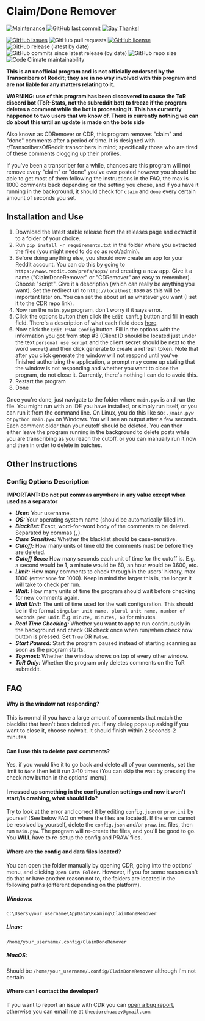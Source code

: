 # Claim/Done Remover


[![Maintenance](https://img.shields.io/badge/Maintained%3F-yes-green.svg)](https://GitHub.com/TheodoreHua/ClaimDoneRemover/graphs/commit-activity)
![GitHub last commit](https://img.shields.io/github/last-commit/TheodoreHua/ClaimDoneRemover)
[![Say Thanks!](https://img.shields.io/badge/Say%20Thanks-!-1EAEDB.svg)](https://saythanks.io/to/theodorehuadev@gmail.com)

[![GitHub issues](https://img.shields.io/github/issues/TheodoreHua/ClaimDoneRemover)](https://github.com/TheodoreHua/ClaimDoneRemover/issues)
![GitHub pull requests](https://img.shields.io/github/issues-pr/TheodoreHua/ClaimDoneRemover)
[![GitHub license](https://img.shields.io/github/license/TheodoreHua/ClaimDoneRemover)](https://github.com/TheodoreHua/ClaimDoneRemover/blob/master/LICENSE)
![GitHub release (latest by date)](https://img.shields.io/github/v/release/TheodoreHua/ClaimDoneRemover)
![GitHub commits since latest release (by date)](https://img.shields.io/github/commits-since/TheodoreHua/ClaimDoneRemover/latest)
![GitHub repo size](https://img.shields.io/github/repo-size/TheodoreHua/ClaimDoneRemover)
![Code Climate maintainability](https://img.shields.io/codeclimate/maintainability-percentage/TheodoreHua/ClaimDoneRemover)

**This is an unofficial program and is not officially endorsed by the Transcribers of Reddit; they are in no way
involved with this program and are not liable for any matters relating to it.**

**WARNING: use of this program has been discovered to cause the ToR discord bot (ToR-Stats, not the subreddit bot) to
freeze if the program deletes a comment while the bot is processing it. This has currently happened to two users that we
know of. There is currently nothing we can do about this until an update is made on the bots side**

Also known as CDRemover or CDR, this program removes "claim" and "done" comments after a period of time. It is designed
with r/TranscribersOfReddit transcribers in mind; specifically those who are tired of these comments clogging up their
profiles.

If you've been a transcriber for a while, chances are this program will not remove every "claim" or "done" you've ever
posted however you should be able to get most of them following the instructions in the FAQ, the max is 1000 comments
back depending on the setting you chose, and if you have it running in the background, it should check for `claim` and
`done` every certain amount of seconds you set.

## Installation and Use

1. Download the latest stable release from the releases page and extract it to a folder of your choice.
2. Run `pip install -r requirements.txt` in the folder where you extracted the files (you might need to do so as
   root/admin).
3. Before doing anything else, you should now create an app for your Reddit account. You can do this by going to
   `https://www.reddit.com/prefs/apps/` and creating a new app. Give it a name ("ClaimDoneRemover" or "CDRemover" are
   easy to remember). Choose "script". Give it a description (which can really be anything you want). Set the redirect
   url to `http://localhost:8080` as this will be important later on. You can set the about url as whatever you want (I
   set it to the CDR repo link).
4. Now run the `main.pyw` program, don't worry if it says error.
5. Click the options button then click the `Edit Config` button and fill in each field. There's a description of what
   each field does [here](#config-options-description).
6. Now click the `Edit PRAW Config` button. Fill in the options with the information you got from step #3 (Client ID
   should be located just under the text `personal use script` and the client secret should be next to the
   word `secret`) and then click generate to create a refresh token. Note that after you click generate the window will
   not respond until you've finished authorizing the application, a prompt may come up stating that the window is not
   responding and whether you want to close the program, do not close it. Currently, there's nothing I can do to avoid
   this.
7. Restart the program
8. Done

Once you're done, just navigate to the folder where `main.pyw` is and run the file. You might run with an IDE you have
installed, or simply run itself, or you can run it from the command line. On Linux, you do this like so: `./main.pyw`
or `python main.pyw` on Windows. You will see an output after a few seconds. Each comment older than your cutoff should
be deleted. You can then either leave the program running in the background to delete posts while you are transcribing
as you reach the cutoff, or you can manually run it now and then in order to delete in batches.

## Other Instructions

### Config Options Description

**IMPORTANT: Do not put commas anywhere in any value except when used as a separator**

- ***User:*** Your username.
- ***OS:*** Your operating system name (should be automatically filled in).
- ***Blacklist:*** Exact, word-for-word body of the comments to be deleted. Separated by commas (`,`).
- ***Case Sensitive:*** Whether the blacklist should be case-sensitive.
- ***Cutoff:*** How many units of time old the comments must be before they are deleted.
- ***Cutoff Secs:*** How many seconds each unit of time for the cutoff is. E.g. a second would be 1, a minute would be
  60, an hour would be 3600, etc.
- ***Limit:*** How many comments to check through in the users' history, max 1000 (enter `None` for 1000). Keep in mind
  the larger this is, the longer it will take to check per run.
- ***Wait:*** How many units of time the program should wait before checking for new comments again.
- ***Wait Unit:*** The unit of time used for the wait configuration. This should be in the
  format `singular unit name, plural unit name, number of seconds per unit`. E.g. `minute, minutes, 60` for minutes.
- ***Real Time Checking:*** Whether you want to app to run continuously in the background and check OR check once when
  run/when check now button is pressed. Set `True` OR `False`.
- ***Start Paused:*** Start the program paused instead of starting scanning as soon as the program starts.
- ***Topmost:*** Whether the window shows on top of every other window.
- ***ToR Only:*** Whether the program only deletes comments on the ToR subreddit.

## FAQ

#### Why is the window not responding?

This is normal if you have a large amount of comments that match the blacklist that hasn't been deleted yet. If any
dialog pops up asking if you want to close it, choose no/wait. It should finish within 2 seconds-2 minutes.

#### Can I use this to delete past comments?

Yes, if you would like it to go back and delete all of your comments, set the limit to `None` then let it run 3-10
times (You can skip the wait by pressing the check now button in the options' menu).

#### I messed up something in the configuration settings and now it won't start/is crashing, what should I do?

Try to look at the error and correct it by editing `config.json` or `praw.ini` by yourself (See below FAQ on where the
files are located). If the error cannot be resolved by yourself, delete the `config.json` and/or `praw.ini` files, then
run `main.pyw`. The program will re-create the files, and you'll be good to go. You **WILL** have to re-setup the config
and PRAW files.

#### Where are the config and data files located?

You can open the folder manually by opening CDR, going into the options' menu, and clicking `Open Data Folder`. However,
if you for some reason can't do that or have another reason not to, the folders are located in the following paths
(different depending on the platform).

##### Windows:

`C:\Users\your_username\AppData\Roaming\ClaimDoneRemover`

##### Linux:

`/home/your_username/.config/ClaimDoneRemover`

##### MacOS:

Should be `/home/your_username/.config/ClaimDoneRemover` although I'm not certain

#### Where can I contact the developer?

If you want to report an issue with CDR you can
[open a bug report](https://github.com/TheodoreHua/ClaimDoneRemover/issues/new), otherwise you can email me
at `theodorehuadev@gmail.com`.
